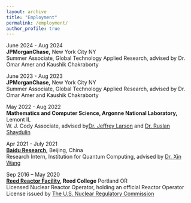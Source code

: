 ```yaml
---
layout: archive
title: "Employment"
permalink: /employment/
author_profile: true
---
```


June 2024 - Aug 2024\
**JPMorganChase,** New York City NY\
Summer Associate, Global Technology Applied Research, advised by Dr. Omar Amer and Kaushik Chakraborty

June 2023 - Aug 2023\
**JPMorganChase,** New York City NY\
Summer Associate, Global Technology Applied Research, advised by Dr. Omar Amer and Kaushik Chakraborty

May 2022 - Aug 2022\
**Mathematics and Computer Science, Argonne National Laboratory,** Lemont IL\
W. J. Cody Associate, advised by[Dr. Jeffrey Larson](https://www.anl.gov/profile/jeffrey-m-larson) and [Dr. Ruslan Shaydulin](https://shaydul.in/)


Apr 2021 - July 2021\
**[Baidu Research](http://research.baidu.com/Index),** Beijing, China\
Research Intern, Institution for Quantum Computing, advised by [Dr. Xin Wang](https://www.xinwang.info/)

Sep 2016 – May 2020\
**[Reed Reactor Facility](https://reactor.reed.edu/index.html), Reed College** Portland OR\
Licensed Nuclear Reactor Operator, holding an official Reactor Operator License issued by [The U.S. Nuclear Regulatory Commission](https://www.nrc.gov/)
